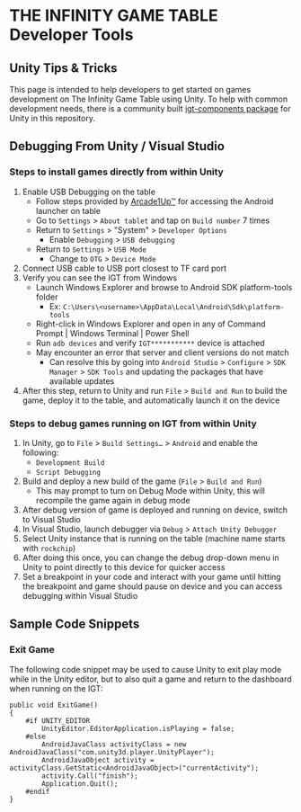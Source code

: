 # THE INFINITY GAME TABLE Developer Tools

## Unity Tips & Tricks

This page is intended to help developers to get started on games development on The Infinity Game Table using Unity.
To help with common development needs, there is a community built [igt-components package](./igt-components-package) for Unity in this repository.

## Debugging From Unity / Visual Studio

### Steps to install games directly from within Unity

1. Enable USB Debugging on the table
   - Follow steps provided by <a href="https://arcade1up.com/">Arcade1Up™</a> for accessing the Android launcher on table
   - Go to `Settings` > `About tablet` and tap on `Build number` 7 times
   - Return to `Settings` > "System" > `Developer Options`
     - Enable `Debugging` > `USB debugging`
   - Return to `Settings` > `USB Mode`
     - Change to `OTG` > `Device Mode`
2. Connect USB cable to USB port closest to TF card port
3. Verify you can see the IGT from Windows
   - Launch Windows Explorer and browse to Android SDK platform-tools folder
     - Ex: `C:\Users\<username>\AppData\Local\Android\Sdk\platform-tools`
   - Right-click in Windows Explorer and open in any of Command Prompt | Windows Terminal | Power Shell
   - Run `adb devices` and verify `IGT***********` device is attached
   - May encounter an error that server and client versions do not match
     - Can resolve this by going into `Android Studio` > `Configure` > `SDK Manager` > `SDK Tools` and updating the packages that have available updates
4. After this step, return to Unity and run `File` > `Build and Run` to build the game, deploy it to the table, and automatically launch it on the device

### Steps to debug games running on IGT from within Unity

1. In Unity, go to `File` > `Build Settings…` > `Android` and enable the following:
   - `Development Build`
   - `Script Debugging`
2. Build and deploy a new build of the game (`File` > `Build and Run`)
   - This may prompt to turn on Debug Mode within Unity, this will recompile the game again in debug mode
3. After debug version of game is deployed and running on device, switch to Visual Studio
4. In Visual Studio, launch debugger via `Debug` > `Attach Unity Debugger`
5. Select Unity instance that is running on the table (machine name starts with `rockchip`)
6. After doing this once, you can change the debug drop-down menu in Unity to point directly to this device for quicker access
7. Set a breakpoint in your code and interact with your game until hitting the breakpoint and game should pause on device and you can access debugging within Visual Studio

## Sample Code Snippets

### Exit Game

The following code snippet may be used to cause Unity to exit play mode while in the Unity editor, but to also quit a game and return to the dashboard when running on the IGT:

```
public void ExitGame()
{
    #if UNITY_EDITOR
        UnityEditor.EditorApplication.isPlaying = false;
    #else
        AndroidJavaClass activityClass = new AndroidJavaClass("com.unity3d.player.UnityPlayer");
        AndroidJavaObject activity = activityClass.GetStatic<AndroidJavaObject>("currentActivity");
        activity.Call("finish");
        Application.Quit();
    #endif
}
```
